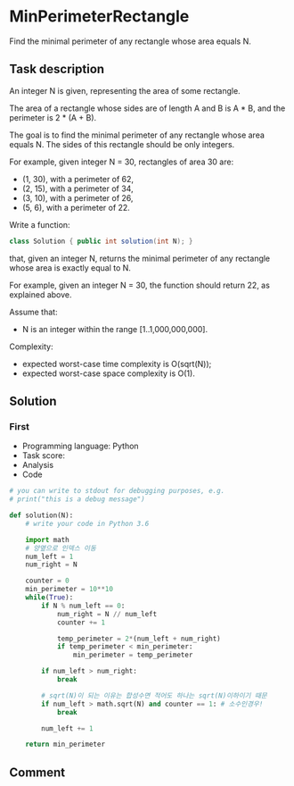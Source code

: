 # MinPerimeterRectangle

Find the minimal perimeter of any rectangle whose area equals N.

## Task description

An integer N is given, representing the area of some rectangle.

The area of a rectangle whose sides are of length A and B is A * B, and the perimeter is 2 * (A + B).

The goal is to find the minimal perimeter of any rectangle whose area equals N. The sides of this rectangle should be only integers.

For example, given integer N = 30, rectangles of area 30 are:

* (1, 30), with a perimeter of 62,
* (2, 15), with a perimeter of 34,
* (3, 10), with a perimeter of 26,
* (5, 6), with a perimeter of 22.

Write a function:

```java
class Solution { public int solution(int N); }
```

that, given an integer N, returns the minimal perimeter of any rectangle whose area is exactly equal to N.

For example, given an integer N = 30, the function should return 22, as explained above.

Assume that:

* N is an integer within the range [1..1,000,000,000].

Complexity:

* expected worst-case time complexity is O(sqrt(N));
* expected worst-case space complexity is O(1).

## Solution

### First

* Programming language: Python
* Task score:
* Analysis  
* Code

```python
# you can write to stdout for debugging purposes, e.g.
# print("this is a debug message")

def solution(N):
    # write your code in Python 3.6

    import math
    # 양옆으로 인덱스 이동
    num_left = 1
    num_right = N

    counter = 0
    min_perimeter = 10**10
    while(True):
        if N % num_left == 0:
            num_right = N // num_left
            counter += 1

            temp_perimeter = 2*(num_left + num_right)
            if temp_perimeter < min_perimeter:
                min_perimeter = temp_perimeter

        if num_left > num_right:
            break

        # sqrt(N)이 되는 이유는 합성수면 적어도 하나는 sqrt(N)이하이기 때문
        if num_left > math.sqrt(N) and counter == 1: # 소수인경우!
            break

        num_left += 1

    return min_perimeter  
```


## Comment
